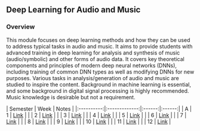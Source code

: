 ## Deep Learning for Audio and Music

### Overview
This module focuses on deep learning methods and how they can be used to address typical tasks in audio and music. It aims to provide students with advanced training in deep learning for analysis and synthesis of music (audio/symbolic) and other forms of audio data. It covers key theoretical components and principles of modern deep neural networks (DNNs), including training of common DNN types as well as modifying DNNs for new purposes. Various tasks in analysis/generation of audio and music are studied to inspire the content. Background in machine learning is essential, and some background in digital signal processing is highly recommended. Music knowledge is desirable but not a requirement.

| Semester   |      Week |  Notes | 
|:----------:|:-------------:|:------:|:------:|
| A |  1 | [Link](https://github.com/mughees-asif/postgraduate-artificial-intelligence/tree/master/Semester%20B/Deep%20Learning%20for%20Audio%20and%20Music/notes/Week%201) | 
|  |  2 | [Link]() | 
|  |  3 | [Link]() | 
|  |  4 | [Link]() |
|  |  5 | [Link]() | 
|  |  6 | [Link]() | 
|  |  7 | [Link]() | 
|  |  8 | [Link]() | 
|  |  9 | [Link]() | 
|  |  10 | [Link]() | 
|  |  11 | [Link]() | 
|  |  12 | [Link]() | 